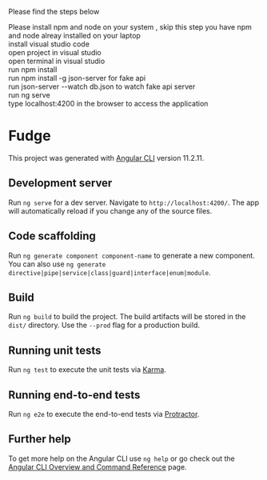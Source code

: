 Please find the steps below <br>

Please install npm and node on your system  , skip this step you have npm and node alreay  installed on your laptop  <br>
install visual studio code  <br>
open project in visual studio  <br>
open terminal in visual studio  <br>
run npm install  <br>
run npm install -g json-server for fake api  <br>
run json-server --watch db.json to watch fake api server  <br>
run ng serve  <br>
type localhost:4200 in the browser to access the application


# Fudge

This project was generated with [Angular CLI](https://github.com/angular/angular-cli) version 11.2.11.

## Development server

Run `ng serve` for a dev server. Navigate to `http://localhost:4200/`. The app will automatically reload if you change any of the source files.

## Code scaffolding

Run `ng generate component component-name` to generate a new component. You can also use `ng generate directive|pipe|service|class|guard|interface|enum|module`.

## Build

Run `ng build` to build the project. The build artifacts will be stored in the `dist/` directory. Use the `--prod` flag for a production build.

## Running unit tests

Run `ng test` to execute the unit tests via [Karma](https://karma-runner.github.io).

## Running end-to-end tests

Run `ng e2e` to execute the end-to-end tests via [Protractor](http://www.protractortest.org/).

## Further help

To get more help on the Angular CLI use `ng help` or go check out the [Angular CLI Overview and Command Reference](https://angular.io/cli) page.
